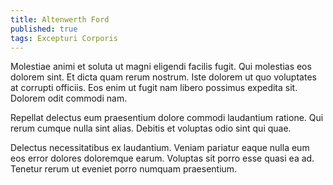 ```yaml
---
title: Altenwerth Ford
published: true
tags: Excepturi Corporis
---
```


Molestiae animi et soluta ut magni eligendi facilis fugit. Qui molestias eos dolorem sint. Et dicta quam rerum nostrum. Iste dolorem ut quo voluptates at corrupti officiis. Eos enim ut fugit nam libero possimus expedita sit. Dolorem odit commodi nam.

Repellat delectus eum praesentium dolore commodi laudantium ratione. Qui rerum cumque nulla sint alias. Debitis et voluptas odio sint qui quae.

Delectus necessitatibus ex laudantium. Veniam pariatur eaque nulla eum eos error dolores doloremque earum. Voluptas sit porro esse quasi ea ad. Tenetur rerum ut eveniet porro numquam praesentium.